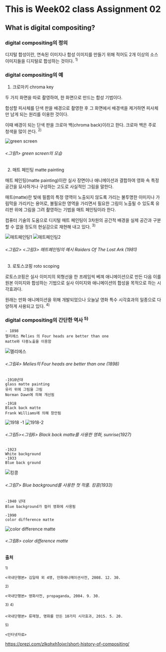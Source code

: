 # This is Week02 class Assignment 02
## What is digital compositing?

### digital compositing의 정의

디지털 합성이란, 연속된 이미지나 합성 이미지를 만들기 위해 적어도 2개 이상의 소스 이미지들을 디지털로 합성하는 것이다. <sup>1)</sup>

### digital compositing의 예

1. 크로마키 chroma key

두 가지 화면을 따로 촬영하여, 한 화면으로 만드는 합성 기법이다.

합성할 피사체를 단색 판을 배경으로 촬영한 후 그 화면에서 배경색을 제거하면 피사체만 남게 되는 원리를 이용한 것이다. 

이때 배경이 되는 단색 판을 크로마 백(chroma back)이라고 한다. 크로마 백은 주로 청색을 많이 쓴다. <sup>2)</sup>

![green screen](https://user-images.githubusercontent.com/70870803/93669262-f1c9df00-facd-11ea-98b2-0c1901221c08.JPG)
###### <그림1> green screen의 모습

2. 매트 페인팅 matte painting

매트 페인팅(matte painting)이란 실사 장면이나 애니메이션과 결합하여 영화 속 특정 공간을 묘사하거나 구성하는 고도로 사실적인 그림을 말한다. 

매트(matte)란 빛에 필름의 특정 영역이 노출되지 않도록 가리는 불투명한 이미지나 가림막을 가리키는 용어로, 불필요한 영역을 가리면서 필요한 그림이 노출될 수 있도록 유리판 위에 그림을 그려 촬영하는 기법을 매트 페인팅이라 한다.

컴퓨터 기술의 도움으로 디지털 매트 페인팅이 3차원의 공간적 배경을 실제 공간과 구분할 수 없을 정도의 현실감으로 재현해 내고 있다. <sup>3)</sup>


![매트페인팅1](https://user-images.githubusercontent.com/70870803/93669265-fd1d0a80-facd-11ea-9e18-2032bc16f9be.JPG)
![매트페인팅2](https://user-images.githubusercontent.com/70870803/93669266-fee6ce00-facd-11ea-83b4-22285b93a2ea.JPG)
###### <그림2> <그림3> 매트페인팅의 예시 Raiders Of The Lost Ark (1981)

3. 로토스코핑 roto scoping

로토스코핑은 실사 이미지의 외형선을 한 프레임씩 베껴 애니메이션으로 만든 다음 이를 원본 이미지와 합성하는 기법으로 실사 이미지와 애니메이션의 합성을 목적으로 하는 시각효과다. 

원래는 만화 애니메이션을 위해 개발되었으나 오늘날 영화 특수 시각효과의 일종으로 다양하게 사용되고 있다. <sup>4)</sup>


### digital compositing의 간단한 역사 <sup>5)</sup>

    - 1898 
    멜리에스 Melies 의 Four heads are better than one
    matte와 다중노출을 이용함   
  ![멜리에스](https://user-images.githubusercontent.com/70870803/93669493-a4e70800-facf-11ea-83e4-77aa451f8710.JPG)
###### <그림4> Melies의 Four heads are better than one (1898)  
  
    -1910년대 
    glass matte painting
    유리 위에 그림을 그림
    Norman Dawn에 의해 개선됨

    -1918 
    Black back matte
    Frank Williams에 의해 창안됨
![1918 -1](https://user-images.githubusercontent.com/70870803/93669496-a7e1f880-facf-11ea-8dd0-2b770c19ed7e.JPG)
![1918-2](https://user-images.githubusercontent.com/70870803/93669499-a9132580-facf-11ea-9093-b48b25c1d1c7.JPG)
###### <그림5><그림6> Black back matte를 사용한 영화, sunrise(1927)

    -1923
    White background
    -1933
    Blue back ground
![킹콩](https://user-images.githubusercontent.com/70870803/93669501-aa445280-facf-11ea-9cc8-22939c429276.JPG)
###### <그림7> Blue background를 사용한 첫 작품. 킹콩(1933)

    -1940 년대 
    Blue background가 컬러 영화에 사용됨
    
    -1990
    color difference matte
![color difference matte](https://user-images.githubusercontent.com/70870803/93669502-aca6ac80-facf-11ea-81c4-c167a82b1904.JPG)
###### <그림8> color difference matte

#### 출처


  <sup>1)</sup>
     
    <국내단행본> 김일태 외 4명, 만화애니메이션사전, 2008. 12. 30.

 <sup>2)</sup>
     
    <국내단행본> 영화사전, propaganda, 2004. 9. 30.

 <sup>3)</sup> <sup>4)</sup>
 
    <국내단행본> 류재형, 명화를 만든 10가지 시각효과, 2015. 5. 20.
 
 <sup>5)</sup>
  
    <인터넷자료> 
https://prezi.com/zlkohxh1ojxr/short-history-of-compositing/

    
